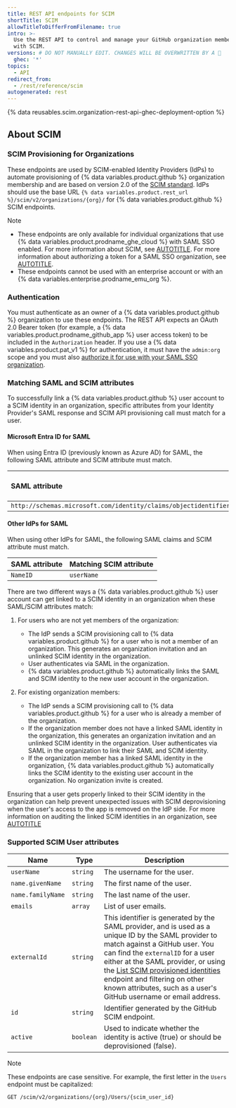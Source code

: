 ```yaml
---
title: REST API endpoints for SCIM
shortTitle: SCIM
allowTitleToDifferFromFilename: true
intro: >-
  Use the REST API to control and manage your GitHub organization members' access
  with SCIM.
versions: # DO NOT MANUALLY EDIT. CHANGES WILL BE OVERWRITTEN BY A 🤖
  ghec: '*'
topics:
  - API
redirect_from:
  - /rest/reference/scim
autogenerated: rest
---
```


{% data reusables.scim.organization-rest-api-ghec-deployment-option %}

## About SCIM

### SCIM Provisioning for Organizations

These endpoints are used by SCIM-enabled Identity Providers (IdPs) to automate provisioning of {% data variables.product.github %} organization membership and are based on version 2.0 of the [SCIM standard](http://www.simplecloud.info/). IdPs should use the base URL `{% data variables.product.rest_url %}/scim/v2/organizations/{org}/` for {% data variables.product.github %} SCIM endpoints.

> [!NOTE]
> * These endpoints are only available for individual organizations that use {% data variables.product.prodname_ghe_cloud %} with SAML SSO enabled. For more information about SCIM, see [AUTOTITLE](/enterprise-cloud@latest/organizations/managing-saml-single-sign-on-for-your-organization/about-scim-for-organizations). For more information about authorizing a token for a SAML SSO organization, see [AUTOTITLE](/rest/overview/authenticating-to-the-rest-api).
> * These endpoints cannot be used with an enterprise account or with an {% data variables.enterprise.prodname_emu_org %}.

### Authentication

You must authenticate as an owner of a {% data variables.product.github %} organization to use these endpoints. The REST API expects an OAuth 2.0 Bearer token (for example, a {% data variables.product.prodname_github_app %} user access token) to be included in the `Authorization` header. If you use a {% data variables.product.pat_v1 %} for authentication, it must have the `admin:org` scope and you must also [authorize it for use with your SAML SSO organization](/authentication/authenticating-with-saml-single-sign-on/authorizing-a-personal-access-token-for-use-with-saml-single-sign-on).

### Matching SAML and SCIM attributes

To successfully link a {% data variables.product.github %} user account to a SCIM identity in an organization, specific attributes from your Identity Provider's SAML response and SCIM API provisioning call must match for a user.

#### Microsoft Entra ID for SAML

When using Entra ID (previously known as Azure AD) for SAML, the following SAML attribute and SCIM attribute must match.

| SAML attribute | Matching SCIM attribute |
| :- | :- |
| `http://schemas.microsoft.com/identity/claims/objectidentifier` | `externalId` |

#### Other IdPs for SAML

When using other IdPs for SAML, the following SAML claims and SCIM attribute must match.

| SAML attribute | Matching SCIM attribute |
| :- | :- |
| `NameID` | `userName` |

There are two different ways a {% data variables.product.github %} user account can get linked to a SCIM identity in an organization when these SAML/SCIM attributes match:

1. For users who are not yet members of the organization:
   * The IdP sends a SCIM provisioning call to {% data variables.product.github %} for a user who is not a member of an organization. This generates an organization invitation and an unlinked SCIM identity in the organization.
   * User authenticates via SAML in the organization.
   * {% data variables.product.github %} automatically links the SAML and SCIM identity to the new user account in the organization.

1. For existing organization members:
   * The IdP sends a SCIM provisioning call to {% data variables.product.github %} for a user who is already a member of the organization.
   * If the organization member does not have a linked SAML identity in the organization, this generates an organization invitation and an unlinked SCIM identity in the organization. User authenticates via SAML in the organization to link their SAML and SCIM identity.
   * If the organization member has a linked SAML identity in the organization, {% data variables.product.github %} automatically links the SCIM identity to the existing user account in the organization. No organization invite is created.

Ensuring that a user gets properly linked to their SCIM identity in the organization can help prevent unexpected issues with SCIM deprovisioning when the user's access to the app is removed on the IdP side. For more information on auditing the linked SCIM identities in an organization, see [AUTOTITLE](/enterprise-cloud@latest/organizations/managing-saml-single-sign-on-for-your-organization/troubleshooting-identity-and-access-management-for-your-organization#auditing-organization-members-on-github)

### Supported SCIM User attributes

Name | Type | Description
-----|------|--------------
`userName`|`string` | The username for the user.
`name.givenName`|`string` | The first name of the user.
`name.familyName`|`string` | The last name of the user.
`emails` | `array` | List of user emails.
`externalId` | `string` | This identifier is generated by the SAML provider, and is used as a unique ID by the SAML provider to match against a GitHub user. You can find the `externalID` for a user either at the SAML provider, or using the [List SCIM provisioned identities](#list-scim-provisioned-identities) endpoint and filtering on other known attributes, such as a user's GitHub username or email address.
`id` | `string` | Identifier generated by the GitHub SCIM endpoint.
`active` | `boolean` | Used to indicate whether the identity is active (true) or should be deprovisioned (false).

> [!NOTE]
> These endpoints are case sensitive. For example, the first letter in the `Users` endpoint must be capitalized:
>
> ```shell
> GET /scim/v2/organizations/{org}/Users/{scim_user_id}
> ```

<!-- Content after this section is automatically generated -->
